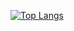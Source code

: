 [![Top Langs](https://github-readme-stats.vercel.app/api/top-langs/?username=rickyraz&hide=html,scss,css,cmake,php,astro,dart&hide_progress=true)](https://github.com/rickyraz/github-readme-stats)

<!---
![Anurag's GitHub stats](https://github-readme-stats.vercel.app/api?username=rickyraz&show_icons=true&theme=prussian)

rickyraz/rickyraz is a ✨ special ✨ repository because its `README.md` (this file) appears on your GitHub profile.
You can click the Preview link to take a look at your changes.
--->
